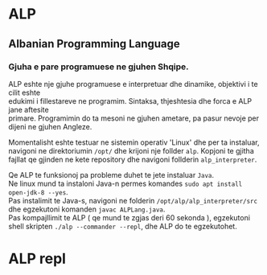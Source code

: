 # ALP
## Albanian Programming Language
### Gjuha e pare programuese ne gjuhen **Shqipe**.
ALP eshte nje gjuhe programuese e interpretuar dhe dinamike, objektivi i te cilit eshte </br>
edukimi i fillestareve ne programim. Sintaksa, thjeshtesia dhe forca e ALP jane aftesite </br>
primare. Programimin do ta mesoni ne gjuhen ametare, pa pasur nevoje per dijeni ne gjuhen Angleze.</br>

Momentalisht eshte testuar ne sistemin operativ 'Linux' dhe per ta instaluar, navigoni ne
direktoriumin `/opt/` dhe krijoni nje follder `alp`. Kopjoni te gjitha fajllat qe gjinden
ne kete repository dhe navigoni follderin `alp_interpreter`. </br>

Qe ALP te funksionoj pa probleme duhet te jete instaluar `Java`.</br>
Ne linux mund ta instaloni Java-n permes komandes `sudo apt install open-jdk-8 --yes`.</br>
Pas instalimit te Java-s, navigoni ne folderin `/opt/alp/alp_interpreter/src` dhe egzekutoni komanden `javac ALPLang.java`.</br>
Pas kompajllimit te ALP ( qe mund te zgjas deri 60 sekonda ), egzekutoni shell skripten `./alp --commander --repl`, dhe ALP do te egzekutohet.</br>

# ALP repl

